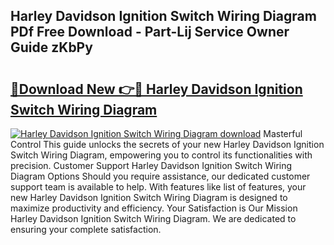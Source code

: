 ## Harley Davidson Ignition Switch Wiring Diagram PDf Free Download - Part-Lij Service Owner Guide zKbPy

# <h2><a href="http://dfsdd9s.blite.top/?on=Harley+Davidson+Ignition+Switch+Wiring+Diagram">🔗Download New 👉🔴 Harley Davidson Ignition Switch Wiring Diagram</a></h2>

[![Harley Davidson Ignition Switch Wiring Diagram download](https://i.imgur.com/lujVjoI.png)](http://dfsdd9s.blite.top/?on=Harley+Davidson+Ignition+Switch+Wiring+Diagram)
Masterful Control This guide unlocks the secrets of your new Harley Davidson Ignition Switch Wiring Diagram, empowering you to control its functionalities with precision. Customer Support Harley Davidson Ignition Switch Wiring Diagram Options Should you require assistance, our dedicated customer support team is available to help. With features like list of features, your new Harley Davidson Ignition Switch Wiring Diagram is designed to maximize productivity and efficiency. Your Satisfaction is Our Mission Harley Davidson Ignition Switch Wiring Diagram. We are dedicated to ensuring your complete satisfaction.
